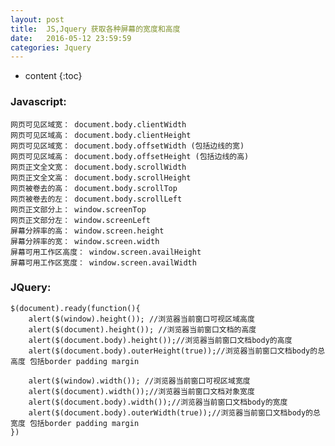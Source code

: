 ```yaml
---
layout: post
title:  JS,Jquery 获取各种屏幕的宽度和高度
date:   2016-05-12 23:59:59
categories: Jquery
---
```


* content
{:toc}

### Javascript:

	网页可见区域宽： document.body.clientWidth
	网页可见区域高： document.body.clientHeight
	网页可见区域宽： document.body.offsetWidth (包括边线的宽)
	网页可见区域高： document.body.offsetHeight (包括边线的高)
	网页正文全文宽： document.body.scrollWidth
	网页正文全文高： document.body.scrollHeight
	网页被卷去的高： document.body.scrollTop
	网页被卷去的左： document.body.scrollLeft
	网页正文部分上： window.screenTop
	网页正文部分左： window.screenLeft
	屏幕分辨率的高： window.screen.height
	屏幕分辨率的宽： window.screen.width
	屏幕可用工作区高度： window.screen.availHeight
	屏幕可用工作区宽度： window.screen.availWidth

### JQuery:

	$(document).ready(function(){
		alert($(window).height()); //浏览器当前窗口可视区域高度
		alert($(document).height()); //浏览器当前窗口文档的高度
		alert($(document.body).height());//浏览器当前窗口文档body的高度
		alert($(document.body).outerHeight(true));//浏览器当前窗口文档body的总高度 包括border padding margin

		alert($(window).width()); //浏览器当前窗口可视区域宽度
		alert($(document).width());//浏览器当前窗口文档对象宽度
		alert($(document.body).width());//浏览器当前窗口文档body的宽度
		alert($(document.body).outerWidth(true));//浏览器当前窗口文档body的总宽度 包括border padding margin
	})
